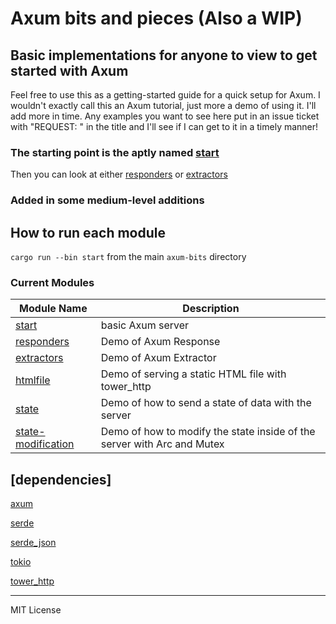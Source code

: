 # Axum bits and pieces (Also a WIP)

## Basic implementations for anyone to view to get started with Axum

Feel free to use this as a getting-started guide for a quick setup for Axum.  I wouldn't exactly call this an Axum tutorial, just more a demo of using it.  I'll add more in time.
Any examples you want to see here put in an issue ticket with "REQUEST: " in the title and I'll see if I can get to it in a timely manner!

### The starting point is the aptly named [start](https://github.com/Muddanak/axum-bits/tree/master/basics/start/src/main.rs)

Then you can look at either [responders](https://github.com/Muddanak/axum-bits/tree/master/basics/responders) or [extractors](https://github.com/Muddanak/axum-bits/tree/master/basics/extractors)

### Added in some medium-level additions

## How to run each module

`cargo run --bin start` from the main `axum-bits` directory

### Current Modules


| Module Name | Description |
|---|---|
[start](https://github.com/Muddanak/axum-bits/blob/master/basics/start/src/main.rs)       | basic Axum server
[responders](https://github.com/Muddanak/axum-bits/blob/master/basics/responders/src/main.rs)  | Demo of Axum Response
[extractors](https://github.com/Muddanak/axum-bits/blob/master/basics/extractors/src/main.rs)  | Demo of Axum Extractor
[htmlfile](https://github.com/Muddanak/axum-bits/blob/master/basics/htmlfile/src/main.rs)    | Demo of serving a static HTML file with tower_http
[state](https://github.com/Muddanak/axum-bits/blob/master/basics/state/src/main.rs)       | Demo of how to send a state of data with the server
[state-modification](https://github.com/Muddanak/axum-bits/blob/master/medium/state-modification/src/main.rs) | Demo of how to modify the state inside of the server with Arc and Mutex


## [dependencies]

[axum](https://crates.io/crates/axum) 

[serde](https://crates.io/crates/serde) 

[serde_json](https://crates.io/crates/serde_json) 

[tokio](https://crates.io/crates/tokio) 

[tower_http](https://crates.io/crates/tower-http)

---
MIT License
